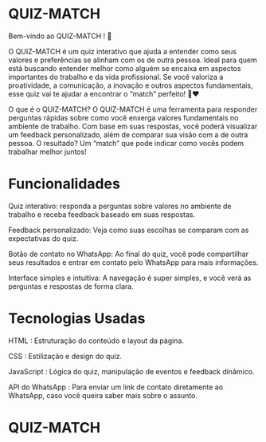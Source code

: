 
# QUIZ-MATCH
Bem-vindo ao QUIZ-MATCH ! 🚀

O QUIZ-MATCH é um quiz interativo que ajuda a entender como seus valores e preferências se alinham com os de outra pessoa. Ideal para quem está buscando entender melhor como alguém se encaixa em aspectos importantes do trabalho e da vida profissional. Se você valoriza a proatividade, a comunicação, a inovação e outros aspectos fundamentais, esse quiz vai te ajudar a encontrar o “match” perfeito! 💼❤️

O que é o QUIZ-MATCH?
O QUIZ-MATCH é uma ferramenta para responder perguntas rápidas sobre como você enxerga valores fundamentais no ambiente de trabalho. Com base em suas respostas, você poderá visualizar um feedback personalizado, além de comparar sua visão com a de outra pessoa. O resultado? Um “match” que pode indicar como vocês podem trabalhar melhor juntos!

# Funcionalidades
Quiz interativo: responda a perguntas sobre valores no ambiente de trabalho e receba feedback baseado em suas respostas.

Feedback personalizado: Veja como suas escolhas se comparam com as expectativas do quiz.

Botão de contato no WhatsApp: Ao final do quiz, você pode compartilhar seus resultados e entrar em contato pelo WhatsApp para mais informações.

Interface simples e intuitiva: A navegação é super simples, e você verá as perguntas e respostas de forma clara.

# Tecnologias Usadas
HTML : Estruturação do conteúdo e layout da página.

CSS : Estilização e design do quiz.

JavaScript : Lógica do quiz, manipulação de eventos e feedback dinâmico.

API do WhatsApp : Para enviar um link de contato diretamente ao WhatsApp, caso você queira saber mais sobre o assunto.
# QUIZ-MATCH
